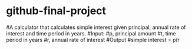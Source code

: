 # github-final-project
#A calculator that calculates simple interest given principal, annual rate of interest and time period in years.
#Input:
   #p, principal amount
   #t, time period in years
   #r, annual rate of interest
#Output
   #simple interest = p*t*r
